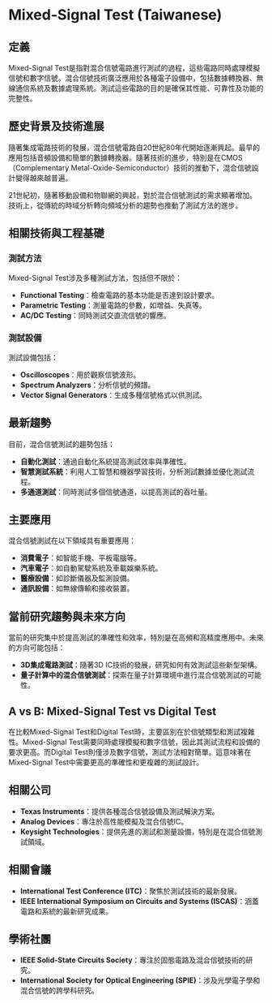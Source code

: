 # Mixed-Signal Test (Taiwanese)

## 定義
Mixed-Signal Test是指對混合信號電路進行測試的過程，這些電路同時處理模擬信號和數字信號。混合信號技術廣泛應用於各種電子設備中，包括數據轉換器、無線通信系統及數據處理系統。測試這些電路的目的是確保其性能、可靠性及功能的完整性。

## 歷史背景及技術進展
隨著集成電路技術的發展，混合信號電路自20世紀80年代開始逐漸興起。最早的應用包括音頻設備和簡單的數據轉換器。隨著技術的進步，特別是在CMOS（Complementary Metal-Oxide-Semiconductor）技術的推動下，混合信號設計變得越來越普遍。

21世紀初，隨著移動設備和物聯網的興起，對於混合信號測試的需求顯著增加。技術上，從傳統的時域分析轉向頻域分析的趨勢也推動了測試方法的進步。

## 相關技術與工程基礎
### 測試方法
Mixed-Signal Test涉及多種測試方法，包括但不限於：
- **Functional Testing**：檢查電路的基本功能是否達到設計要求。
- **Parametric Testing**：測量電路的參數，如增益、失真等。
- **AC/DC Testing**：同時測試交直流信號的響應。

### 測試設備
測試設備包括：
- **Oscilloscopes**：用於觀察信號波形。
- **Spectrum Analyzers**：分析信號的頻譜。
- **Vector Signal Generators**：生成多種信號格式以供測試。

## 最新趨勢
目前，混合信號測試的趨勢包括：
- **自動化測試**：通過自動化系統提高測試效率與準確性。
- **智慧測試系統**：利用人工智慧和機器學習技術，分析測試數據並優化測試流程。
- **多通道測試**：同時測試多個信號通道，以提高測試的吞吐量。

## 主要應用
混合信號測試在以下領域具有重要應用：
- **消費電子**：如智能手機、平板電腦等。
- **汽車電子**：如自動駕駛系統及車載娛樂系統。
- **醫療設備**：如診斷儀器及監測設備。
- **通訊設備**：如無線傳輸和接收裝置。

## 當前研究趨勢與未來方向
當前的研究集中於提高測試的準確性和效率，特別是在高頻和高精度應用中。未來的方向可能包括：
- **3D集成電路測試**：隨著3D IC技術的發展，研究如何有效測試這些新型架構。
- **量子計算中的混合信號測試**：探索在量子計算環境中進行混合信號測試的可能性。

## A vs B: Mixed-Signal Test vs Digital Test
在比較Mixed-Signal Test和Digital Test時，主要區別在於信號類型和測試複雜性。Mixed-Signal Test需要同時處理模擬和數字信號，因此其測試流程和設備的要求更高。而Digital Test則僅涉及數字信號，測試方法相對簡單。這意味著在Mixed-Signal Test中需要更高的準確性和更複雜的測試設計。

## 相關公司
- **Texas Instruments**：提供各種混合信號設備及測試解決方案。
- **Analog Devices**：專注於高性能模擬及混合信號IC。
- **Keysight Technologies**：提供先進的測試和測量設備，特別是在混合信號測試領域。

## 相關會議
- **International Test Conference (ITC)**：聚焦於測試技術的最新發展。
- **IEEE International Symposium on Circuits and Systems (ISCAS)**：涵蓋電路和系統的最新研究成果。

## 學術社團
- **IEEE Solid-State Circuits Society**：專注於固態電路及混合信號技術的研究。
- **International Society for Optical Engineering (SPIE)**：涉及光學電子學和混合信號的跨學科研究。
